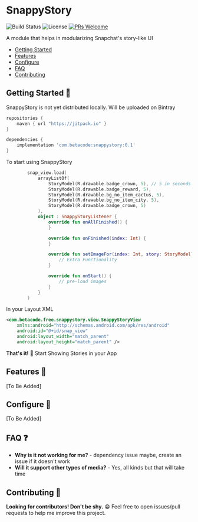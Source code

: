 

# SnappyStory

![Build Status](https://travis-ci.org/ChuckerTeam/chucker.svg?branch=master) ![License](https://img.shields.io/github/license/ChuckerTeam/Chucker.svg) [![PRs Welcome](https://img.shields.io/badge/PRs-welcome-orange.svg)](http://makeapullrequest.com)

A module that helps in modularizing Snapchat's story-like UI

* [Getting Started](#getting-started-)
* [Features](#features-)
* [Configure](#configure-)
* [FAQ](#faq-)
* [Contributing](#contributing-)

## Getting Started 👣

SnappyStory is not yet distributed locally. Will be uploaded on Bintray

```groovy
repositories {
    maven { url "https://jitpack.io" }
}
```

```groovy
dependencies {
    implementation 'com.betacode:snappystory:0.1'
}
```

To start using SnappyStory

```kotlin
        snap_view.load(
            arrayListOf(
                StoryModel(R.drawable.badge_crown, 5), // 5 in seconds
                StoryModel(R.drawable.badge_reward, 5),
                StoryModel(R.drawable.bg_no_item_cactus, 5),
                StoryModel(R.drawable.bg_no_item_city, 5),
                StoryModel(R.drawable.badge_crown, 5)
            ),
            object : SnappyStoryListener {
                override fun onAllFinished() {
                }

                override fun onFinished(index: Int) {
                }

                override fun setImageFor(index: Int, story: StoryModel?, imageView: ImageView) {
                    // Extra Functionality
                }

                override fun onStart() {
                    // pre-load images
                }
            }
        )

```

In your Layout XML

```xml
<com.betacode.free.snappystory.view.SnappyStoryView 
    xmlns:android="http://schemas.android.com/apk/res/android"
    android:id="@+id/snap_view"
    android:layout_width="match_parent"
    android:layout_height="match_parent" />
```

**That's it!** 🎉 Start Showing Stories in your App

## Features 🧰

[To Be Added]

## Configure 🎨

[To Be Added]

## FAQ ❓

* **Why is it not working for me?** - dependency issue maybe, create an issue if it doesn't work
* **Will it support other types of media?** - Yes, all kinds but that will take time

## Contributing 🤝

**Looking for contributors! Don't be shy.** 😁 Feel free to open issues/pull requests to help me improve this project.
